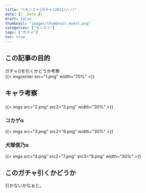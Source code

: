 ```yaml
---
title: "[モンスト]ガチャ(2012//~/)"
date: {{ .Date }}
draft: false
thumbnail: "images/thumbnail_monst.png"
categories: ["モンスト"]
tags: ["ガチャ"]
toc: true
---
```


## この記事の目的
ガチャ()を引くかどうか考察  
{{< imgcenter src="1.png" width="70%" >}}  
  

## キャラ考察
### 
{{< imgs src="2.png" src2="5.png" width="30%" >}}  

  

### コカゲα
{{< imgs src="3.png" src2="6.png" width="30%" >}}  

  

### 犬塚信乃α
{{< imgs src="4.png" src2="7.png" src3="8.png" width="30%" >}}  

  

## このガチャ引くかどうか
引かないかなぁと。  
  